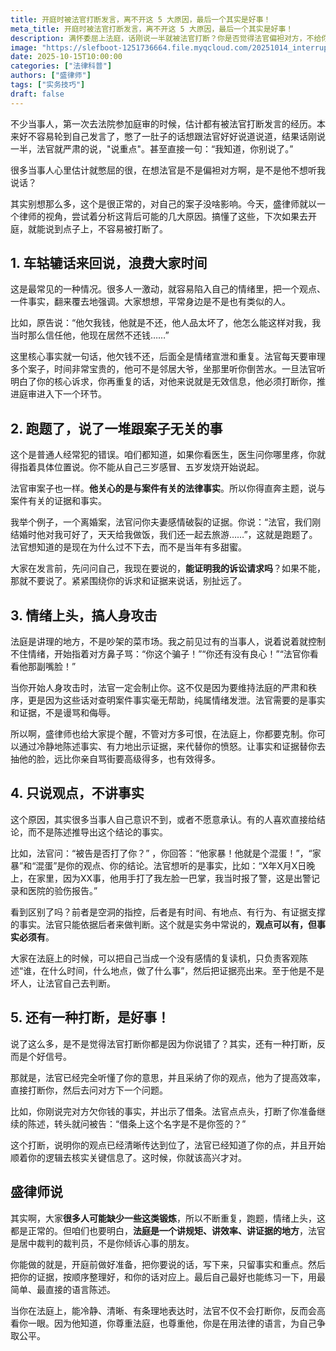 ```yaml
---
title: 开庭时被法官打断发言，离不开这 5 大原因，最后一个其实是好事！
meta_title: 开庭时被法官打断发言，离不开这 5 大原因，最后一个其实是好事！
description: 满怀委屈上法庭，话刚说一半就被法官打断？你是否觉得法官偏袒对方，不给你说话的机会？别急着下结论！本文从律师视角，为你深度剖析开庭时被法官打断发言的五大真实原因。你将明白，问题可能出在你的表达方式上：是“车轱辘话”来回说浪费时间？还是陈述了太多与“法律事实”无关的细节？或是情绪上头进行了“人身攻击”？又或者只给观点，却忘了提供“证据”支撑？更重要的是，文章会揭示一个你意想不到的好消息：有时候，法官打断你，恰恰是因为他已经采纳了你的观点！掌握这些庭审沟通技巧，让你在法庭上表达更清晰、更高效，不再因为被“打断”而影响心情，从而有力地维护自身权益。
image: "https://slefboot-1251736664.file.myqcloud.com/20251014_interrupt_by_lawer.webp"
date: 2025-10-15T10:00:00
categories: ["法律科普"]
authors: ["盛律师"]
tags: ["实务技巧"]
draft: false
---
```


不少当事人，第一次去法院参加庭审的时候，估计都有被法官打断发言的经历。本来好不容易轮到自己发言了，憋了一肚子的话想跟法官好好说道说道，结果话刚说一半，法官就严肃的说，"说重点"。甚至直接一句：“我知道，你别说了。”

很多当事人心里估计就憋屈的很，在想法官是不是偏袒对方啊，是不是他不想听我说话？

其实别想那么多，这个是很正常的，对自己的案子没啥影响。今天，盛律师就以一个律师的视角，尝试着分析这背后可能的几大原因。搞懂了这些，下次如果去开庭，就能说到点子上，不容易被打断了。

## 1. 车轱辘话来回说，浪费大家时间

这是最常见的一种情况。很多人一激动，就容易陷入自己的情绪里，把一个观点、一件事实，翻来覆去地强调。大家想想，平常身边是不是也有类似的人。

比如，原告说：“他欠我钱，他就是不还，他人品太坏了，他怎么能这样对我，我当时那么信任他，他现在居然不还钱……”

这里核心事实就一句话，他欠钱不还，后面全是情绪宣泄和重复。法官每天要审理多个案子，时间非常宝贵的，他可不是邻居大爷，坐那里听你倒苦水。一旦法官听明白了你的核心诉求，你再重复的话，对他来说就是无效信息，他必须打断你，推进庭审进入下一个环节。

## 2. 跑题了，说了一堆跟案子无关的事

这个是普通人经常犯的错误。咱们都知道，如果你看医生，医生问你哪里疼，你就得指着具体位置说。你不能从自己三岁感冒、五岁发烧开始说起。

法官审案子也一样。**他关心的是与案件有关的法律事实**。所以你得直奔主题，说与案件有关的证据和事实。

我举个例子，一个离婚案，法官问你夫妻感情破裂的证据。你说：“法官，我们刚结婚时他对我可好了，天天给我做饭，我们还一起去旅游……”，这就是跑题了。法官想知道的是现在为什么过不下去，而不是当年有多甜蜜。

大家在发言前，先问问自己，我现在要说的，**能证明我的诉讼请求吗**？如果不能，那就不要说了。紧紧围绕你的诉求和证据来说话，别扯远了。

## 3. 情绪上头，搞人身攻击

法庭是讲理的地方，不是吵架的菜市场。我之前见过有的当事人，说着说着就控制不住情绪，开始指着对方鼻子骂：“你这个骗子！”“你还有没有良心！”“法官你看看他那副嘴脸！”

当你开始人身攻击时，法官一定会制止你。这不仅是因为要维持法庭的严肃和秩序，更是因为这些话对查明案件事实毫无帮助，纯属情绪发泄。法官需要的是事实和证据，不是谩骂和侮辱。

所以啊，盛律师也给大家提个醒，不管对方多可恨，在法庭上，你都要克制。你可以通过冷静地陈述事实、有力地出示证据，来代替你的愤怒。让事实和证据替你去抽他的脸，远比你亲自骂街要高级得多，也有效得多。

## 4. 只说观点，不讲事实

这个原因，其实很多当事人自己意识不到，或者不愿意承认。有的人喜欢直接给结论，而不是陈述推导出这个结论的事实。

比如，法官问：“被告是否打了你？” ，你回答：“他家暴！他就是个混蛋！”，“家暴”和“混蛋”是你的观点、你的结论。法官想听的是事实，比如：“X年X月X日晚上，在家里，因为XX事，他用手打了我左脸一巴掌，我当时报了警，这是出警记录和医院的验伤报告。”

看到区别了吗？前者是空洞的指控，后者是有时间、有地点、有行为、有证据支撑的事实。法官只能依据后者来做判断。这个就是实务中常说的，**观点可以有，但事实必须有**。

大家在法庭上的时候，可以把自己当成一个没有感情的复读机，只负责客观陈述“谁，在什么时间，什么地点，做了什么事”，然后把证据亮出来。至于他是不是坏人，让法官自己去判断。

## 5. 还有一种打断，是好事！

说了这么多，是不是觉得法官打断你都是因为你说错了？其实，还有一种打断，反而是个好信号。

那就是，法官已经完全听懂了你的意思，并且采纳了你的观点，他为了提高效率，直接打断你，然后去问对方下一个问题。

比如，你刚说完对方欠你钱的事实，并出示了借条。法官点点头，打断了你准备继续的陈述，转头就问被告：“借条上这个名字是不是你签的？”

这个打断，说明你的观点已经清晰传达到位了，法官已经知道了你的点，并且开始顺着你的逻辑去核实关键信息了。这时候，你就该高兴才对。

## 盛律师说

其实啊，大家**很多人可能缺少一些这类锻炼**，所以不断重复，跑题，情绪上头，这都是正常的。但咱们也要明白，**法庭是一个讲规矩、讲效率、讲证据的地方**，法官是居中裁判的裁判员，不是你倾诉心事的朋友。

你能做的就是，开庭前做好准备，把你要说的话，写下来，只留事实和重点。然后把你的证据，按顺序整理好，和你的话对应上。最后自己最好也能练习一下，用最简单、最直接的语言陈述。

当你在法庭上，能冷静、清晰、有条理地表达时，法官不仅不会打断你，反而会高看你一眼。因为他知道，你尊重法庭，也尊重他，你是在用法律的语言，为自己争取公平。